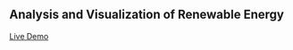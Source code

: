 ## Analysis and Visualization of Renewable Energy

[Live Demo](https://vittalsiddaiah.github.io/AnalysisAndVisualizationOfRenewableEnergy/)

